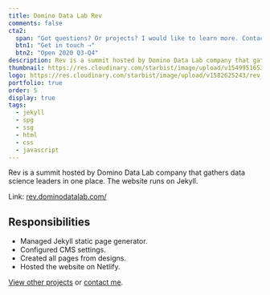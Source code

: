 ```yaml
---
title: Domino Data Lab Rev
comments: false
cta2:
  span: "Got questions? Or projects? I would like to learn more. Contact me today!"
  btn1: "Get in touch ⇢"
  btn2: "Open 2020 Q3-Q4"
description: Rev is a summit hosted by Domino Data Lab company that gathers data science leaders in one place.
thumbnail: https://res.cloudinary.com/starbist/image/upload/v1549951653/ddlr_rpy3cx.png
logo: https://res.cloudinary.com/starbist/image/upload/v1582625243/rev_garoyf.png
portfolio: true
order: 5
display: true
tags:
  - jekyll
  - spg
  - ssg
  - html
  - css
  - javascript
---
```


Rev is a summit hosted by Domino Data Lab company that gathers data science leaders in one place. The website runs on Jekyll.

Link: [rev.dominodatalab.com/](//rev.dominodatalab.com/)

## Responsibilities

- Managed Jekyll static page generator.
- Configured CMS settings.
- Created all pages from designs.
- Hosted the website on Netlify.

[View other projects](/portfolio/) or [contact me](/contact/).
